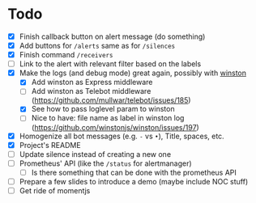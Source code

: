 # Todo

  - [x] Finish callback button on alert message (do something)
  - [x] Add buttons for `/alerts` same as for `/silences`
  - [x] Finish command `/receivers`
  - [ ] Link to the alert with relevant filter based on the labels
  - [x] Make the logs (and debug mode) great again, possibly with [winston](https://www.npmjs.com/package/winston)
    - [x] Add winston as Express middleware
    - [ ] Add winston as Telebot middleware (https://github.com/mullwar/telebot/issues/185)
    - [x] See how to pass loglevel param to winston
    - [ ] Nice to have: file name as label in winston log (https://github.com/winstonjs/winston/issues/197)
  - [x] Homogenize all bot messages (e.g. `-` vs `•`), Title, spaces, etc.
  - [x] Project's README
  - [ ] Update silence instead of creating a new one
  - [ ] Prometheus' API (like the `/status` for alertmanager)
    - [ ] Is there something that can be done with the prometheus API
  - [ ] Prepare a few slides to introduce a demo (maybe include NOC stuff)
  - [ ] Get ride of momentjs